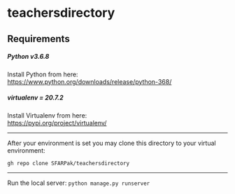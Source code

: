 # teachersdirectory

## Requirements
##### Python v3.6.8
Install Python from here: 
<br>
https://www.python.org/downloads/release/python-368/

##### virtualenv = 20.7.2
Install Virtualenv from here:
<br>
https://pypi.org/project/virtualenv/

_______________________________________________________________________________________
After your environment is set you may clone this directory to your virtual environment:

<code>gh repo clone SFARPak/teachersdirectory</code>

_______________________________________________________________________________________
Run the local server:
<code>python manage.py runserver</code>


